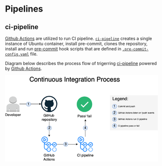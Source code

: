 # Pipelines

## ci-pipeline
[Github Actions](https://docs.github.com/en/actions) are utilized to run CI pipeline. [`ci-pipeline`](../../.github/workflows/ci-pipeline.yml) creates a single instance of Ubuntu container, install pre-commit, clones the repository, install and run [pre-commit](https://pre-commit.com) hook scripts that are defined in [`.pre-commit-config.yaml`](../../.pre-commit-config.yaml  ) file.

Diagram below describes the process flow of trigerring [ci-pipeline](#ci-pipeline) powered by [Github Actions](https://docs.github.com/en/actions).

![CI pipeline](../diagrams/ci-pipeline/ci-pipeline.png)

